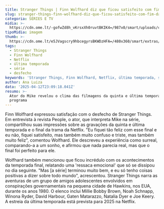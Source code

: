```yaml
---
title: Stranger Things | Finn Wolfhard diz que ficou satisfeito com fim da série
slug: stranger-things-finn-wolfhard-diz-que-ficou-satisfeito-com-fim-da-srie
categoria: SÉRIES E TV
midia: >-
  https://cdn.ome.lt/-gofwZd8h_vKrsxXh0ruvtBKIK4=/987x0/smart/uploads/conteudo/fotos/strangerthingsfinnwolfhard_2oBLQo3.jpg
tipoMidia: imagem
thumb: >-
  https://cdn.ome.lt/e5JVagscry9hbcegyrsBKWDzHFA=/480x360/smart/extras/conteudos/strangerthingsfinnwolfhard_ezRMbZO.jpg
tags:
  - Stranger Things
  - Finn Wolfhard
  - Netflix
  - última temporada
  - série
  - desfecho
keywords: 'Stranger Things, Finn Wolfhard, Netflix, última temporada, série, desfecho'
author: Ana Luiza
data: '2025-04-12T23:09:18.041Z'
resumo: >-
  Ator do Mike revelou o clima das filmagens da quinta e última temporada do
  programa
---
```


Finn Wolfhard expressou satisfação com o desfecho de Stranger Things. Em entrevista à revista People, o ator, que interpreta Mike na série, compartilhou suas impressões sobre as gravações da quinta e última temporada e o final da trama da Netflix. "Eu fiquei tão feliz com esse final e eu não, fiquei satisfeito, mas também muito confuso e triste, mas também muito feliz", comentou Wolfhard. Ele descreveu a experiência como surreal, comparando-a a um sonho, e afirmou que nada parecia real, mas que o final foi perfeito para ele.

Wolfhard também mencionou que ficou incrédulo com os acontecimentos da temporada final, relatando uma 'ressaca emocional' que só se dissipou no dia seguinte. "Mas [a série] terminou muito bem, e eu só tenho coisas positivas a dizer sobre todo mundo", acrescentou. Stranger Things narra as aventuras de um grupo de amigos adolescentes envolvidos em conspirações governamentais na pequena cidade de Hawkins, nos EUA, durante os anos 1980. O elenco inclui Millie Bobby Brown, Noah Schnapp, Winona Ryder, David Harbour, Gaten Matarazzo, Natalia Dyer e Joe Keery. A estreia da última temporada está prevista para 2025 na Netflix.
